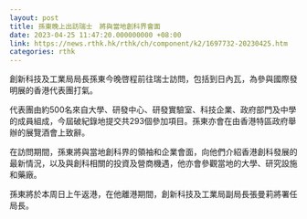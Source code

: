 ```yaml
---
layout: post
title: 孫東晚上出訪瑞士　將與當地創科界會面
date: 2023-04-25 11:47:20.000000000 +08:00
link: https://news.rthk.hk/rthk/ch/component/k2/1697732-20230425.htm
categories: rthk
---
```


創新科技及工業局局長孫東今晚啓程前往瑞士訪問，包括到日內瓦，為參與國際發明展的香港代表團打氣。

代表團由約500名來自大學、研發中心、研發實驗室、科技企業、政府部門及中學的成員組成，今屆破紀錄地提交共293個參加項目。孫東亦會在由香港特區政府舉辦的展覽酒會上致辭。
      
在訪問期間，孫東將與當地創科界的領袖和企業會面，向他們介紹香港創科發展的最新情況，以及與創科相關的投資及營商機遇，他亦會參觀當地的大學、研究設施和藥廠。
      
孫東將於本周日上午返港，在他離港期間，創新科技及工業局副局長張曼莉將署任局長。
